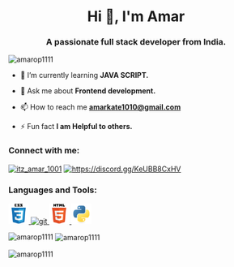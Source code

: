 <h1 align="center">Hi 👋, I'm Amar</h1>
<h3 align="center">A passionate full stack developer from India.</h3>



<p align="left"> <img src="https://komarev.com/ghpvc/?username=amarop1111&label=Profile%20views&color=0e75b6&style=flat" alt="amarop1111" /> </p>

- 🌱 I’m currently learning **JAVA SCRIPT.**

- 💬 Ask me about **Frontend development.**

- 📫 How to reach me **amarkate1010@gmail.com**

- ⚡ Fun fact **I am Helpful to others.**

<h3 align="left">Connect with me:</h3>
<p align="left">
<a href="https://instagram.com/itz_amar_1001" target="blank"><img align="center" src="https://raw.githubusercontent.com/rahuldkjain/github-profile-readme-generator/master/src/images/icons/Social/instagram.svg" alt="itz_amar_1001" height="30" width="40" /></a>
<a href="https://discord.gg/https://discord.gg/KeUBB8CxHV" target="blank"><img align="center" src="https://raw.githubusercontent.com/rahuldkjain/github-profile-readme-generator/master/src/images/icons/Social/discord.svg" alt="https://discord.gg/KeUBB8CxHV" height="30" width="40" /></a>
</p>

<h3 align="left">Languages and Tools:</h3>
<p align="left"> <a href="https://www.w3schools.com/css/" target="_blank" rel="noreferrer"> <img src="https://raw.githubusercontent.com/devicons/devicon/master/icons/css3/css3-original-wordmark.svg" alt="css3" width="40" height="40"/> </a> <a href="https://git-scm.com/" target="_blank" rel="noreferrer"> <img src="https://www.vectorlogo.zone/logos/git-scm/git-scm-icon.svg" alt="git" width="40" height="40"/> </a> <a href="https://www.w3.org/html/" target="_blank" rel="noreferrer"> <img src="https://raw.githubusercontent.com/devicons/devicon/master/icons/html5/html5-original-wordmark.svg" alt="html5" width="40" height="40"/> </a> <a href="https://www.python.org" target="_blank" rel="noreferrer"> <img src="https://raw.githubusercontent.com/devicons/devicon/master/icons/python/python-original.svg" alt="python" width="40" height="40"/> </a> </p>

<p><img align="left" src="https://github-readme-stats.vercel.app/api/top-langs?username=amarop1111&show_icons=true&locale=en&layout=compact" alt="amarop1111" /></p>

<p>&nbsp;<img align="center" src="https://github-readme-stats.vercel.app/api?username=amarop1111&show_icons=true&locale=en" alt="amarop1111" /></p>

<p><img align="center" src="https://github-readme-streak-stats.herokuapp.com/?user=amarop1111&" alt="amarop1111" /></p>
